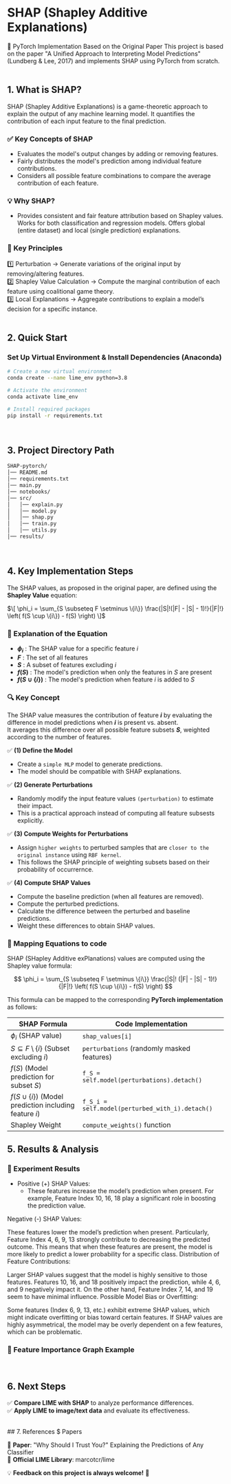 # SHAP (Shapley Additive Explanations)
📢 PyTorch Implementation Based on the Original Paper
This project is based on the paper "A Unified Approach to Interpreting Model Predictions" (Lundberg & Lee, 2017)
and implements SHAP using PyTorch from scratch.
<br/>
<br/>
## 1. What is SHAP?
SHAP (Shapley Additive Explanations) is a game-theoretic approach to explain the output of any machine learning model.
It quantifies the contribution of each input feature to the final prediction.

### ✅ Key Concepts of SHAP
  - Evaluates the model's output changes by adding or removing features.
  - Fairly distributes the model's prediction among individual feature contributions.
  - Considers all possible feature combinations to compare the average contribution of each feature.

### 💡 Why SHAP? <br/>
- Provides consistent and fair feature attribution based on Shapley values. Works for both classification and regression models. Offers global (entire dataset) and local (single prediction) explanations.

### 🌟 Key Principles <br/>
1️⃣ Perturbation → Generate variations of the original input by removing/altering features.<br/>
2️⃣ Shapley Value Calculation → Compute the marginal contribution of each feature using coalitional game theory.<br/>
3️⃣ Local Explanations → Aggregate contributions to explain a model’s decision for a specific instance.
<br/>
<br/>
## 2. Quick Start
### **Set Up Virtual Environment & Install Dependencies (Anaconda)**
```bash
# Create a new virtual environment
conda create --name lime_env python=3.8

# Activate the environment
conda activate lime_env

# Install required packages
pip install -r requirements.txt
```
<br/>

## 3. Project Directory Path

```bash
SHAP-pytorch/
│── README.md                 
│── requirements.txt
│── main.py
│── notebooks/     
│── src/                      
│   │── explain.py
│   │── model.py          
│   │── shap.py
│   │── train.py                
│   │── utils.py              
│── results/
```
<br/>

## 4. Key Implementation Steps

The SHAP values, as proposed in the original paper, are defined using the **Shapley Value** equation:

$\[
\phi_i = \sum_{S \subseteq F \setminus \{i\}} \frac{|S|!(|F| - |S| - 1)!}{|F|!} \left( f(S \cup \{i\}) - f(S) \right)
\]$

### 📌 Explanation of the Equation

- **$\phi_i$** : The SHAP value for a specific feature $i$  
- **$F$** : The set of all features  
- **$S$** : A subset of features excluding $i$  
- **$f(S)$** : The model's prediction when only the features in $S$ are present  
- **$f(S \cup \{i\})$** : The model's prediction when feature $i$ is added to $S$  
  

### 🔍 Key Concept

The SHAP value measures the contribution of feature **$i$** by evaluating the difference in model predictions when **$i$** is present vs. absent.  
It averages this difference over all possible feature subsets **$S$**, weighted according to the number of features.


✅ **(1) Define the Model**
  - Create a `simple MLP` model to generate predictions.
  - The model should be compatible with SHAP explanations.
    
✅ **(2) Generate Perturbations**
  - Randomly modify the input feature values `(perturbation)` to estimate their impact.
  - This is a practical approach instead of computing all feature subsests explicitly.

✅ **(3) Compute Weights for Perturbations**
  - Assign `higher weights` to perturbed samples that are `closer to the original instance` using `RBF kernel`.
  - This follows the SHAP principle of weighting subsets based on their probability of occurrernce.
    
✅ **(4) Compute SHAP Values**
  - Compute the baseline prediction (when all features are removed).
  - Compute the perturbed predictions.
  - Calculate the difference between the perturbed and baseline predictions.
  - Weight these differences to obtain SHAP values.

### 🌟 Mapping Equations to code

SHAP (SHapley Additive exPlanations) values are computed using the Shapley value formula:

$$
\phi_i = \sum_{S \subseteq F \setminus \{i\}} \frac{|S|! (|F| - |S| - 1)!}{|F|!} \left( f(S \cup \{i\}) - f(S) \right)
$$

This formula can be mapped to the corresponding **PyTorch implementation** as follows:

| **SHAP Formula** | **Code Implementation** |
|-----------------|----------------------|
| $\phi_i$ (SHAP value) | `shap_values[i]` |
| $S \subseteq F \setminus \{i\}$ (Subset excluding $i$) | `perturbations` (randomly masked features) |
| $f(S)$ (Model prediction for subset $S$) | `f_S = self.model(perturbations).detach()` |
| $f(S \cup \{i\})$ (Model prediction including feature $i$) | `f_S_i = self.model(perturbed_with_i).detach()` |
| Shapley Weight | `compute_weights()` function |

## 5. Results & Analysis
### 🔹 Experiment Results
- Positive (+) SHAP Values:
  - These features increase the model’s prediction when present.
For example, Feature Index 10, 16, 18 play a significant role in boosting the prediction value.

Negative (-) SHAP Values:

These features lower the model’s prediction when present.
Particularly, Feature Index 4, 6, 9, 13 strongly contribute to decreasing the predicted outcome.
This means that when these features are present, the model is more likely to predict a lower probability for a specific class.
Distribution of Feature Contributions:

Larger SHAP values suggest that the model is highly sensitive to those features.
Features 10, 16, and 18 positively impact the prediction, while 4, 6, and 9 negatively impact it.
On the other hand, Feature Index 7, 14, and 19 seem to have minimal influence.
Possible Model Bias or Overfitting:

Some features (Index 6, 9, 13, etc.) exhibit extreme SHAP values, which might indicate overfitting or bias toward certain features.
If SHAP values are highly asymmetrical, the model may be overly dependent on a few features, which can be problematic.

### 🔹 Feature Importance Graph Example



<br/>

## 6. Next Steps

✅ **Compare LIME with SHAP** to analyze performance differences.<br/>
✅ **Apply LIME to image/text data** and evaluate its effectiveness.

<br/>
## 7. References $ Papers

📄 **Paper**: "Why Should I Trust You?" Explaining the Predictions of Any Classifier<br/>
🔗 **Official LIME Library**: marcotcr/lime

💡 **Feedback on this project is always welcome!** 🚀

